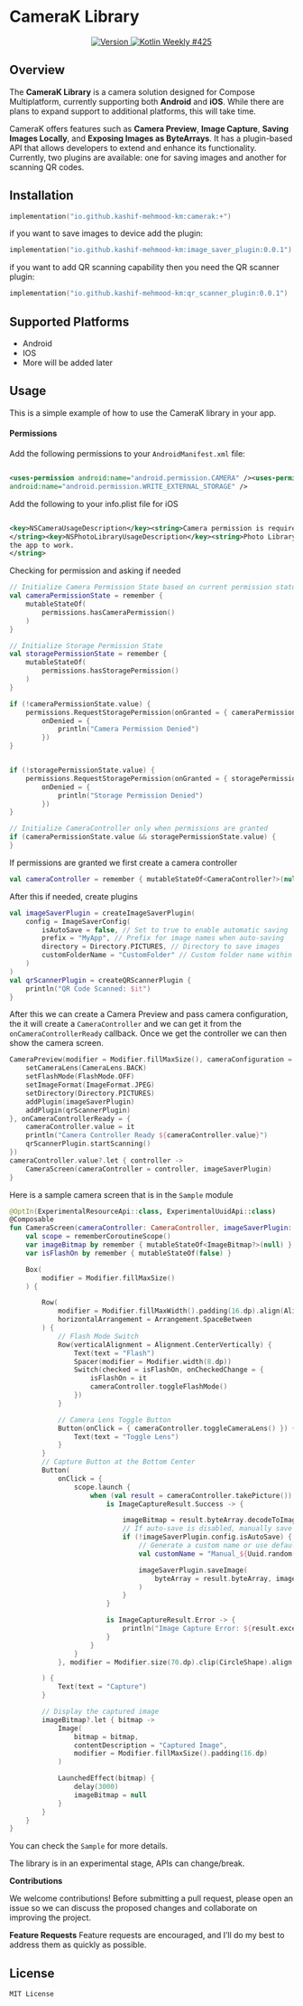 # CameraK Library

<p align="center">
  <a href="https://github.com/Kashif-E/CameraK/releases/tag/0.0.5">
    <img src="https://img.shields.io/github/v/release/kashif-e/camerak" alt="Version">
  </a>
  <a href="https://mailchi.mp/kotlinweekly/kotlin-weekly-425">
    <img src="https://img.shields.io/badge/Kotlin_Weekly-425-blue" alt="Kotlin Weekly #425">
  </a>
</p>

## Overview

The **CameraK Library** is a camera solution designed for Compose Multiplatform, currently
supporting both **Android** and **iOS**. While there are plans to expand support to additional
platforms, this will take time.

CameraK offers features such as **Camera Preview**, **Image Capture**, **Saving Images Locally**,
and **Exposing Images as ByteArrays**. It has a plugin-based API that allows developers to extend
and enhance its functionality. Currently, two plugins are available: one for saving images and
another for scanning QR codes.

## Installation

```Kotlin  
implementation("io.github.kashif-mehmood-km:camerak:+")  
```  

if you want to save images to device add the plugin:

```Kotlin
implementation("io.github.kashif-mehmood-km:image_saver_plugin:0.0.1")
````

if you want to add QR scanning capability then you need the QR scanner plugin:

```Kotlin
implementation("io.github.kashif-mehmood-km:qr_scanner_plugin:0.0.1")
```

## Supported Platforms

- Android
- IOS
- More will be added later

## Usage

This is a simple example of how to use the CameraK library in your app.

#### Permissions

Add the following permissions to your `AndroidManifest.xml` file:

```xml  

<uses-permission android:name="android.permission.CAMERA" /><uses-permission
android:name="android.permission.WRITE_EXTERNAL_STORAGE" />  
```  

Add the following to your info.plist file for iOS

```xml  

<key>NSCameraUsageDescription</key><string>Camera permission is required for the app to work.
</string><key>NSPhotoLibraryUsageDescription</key><string>Photo Library permission is required for
the app to work.
</string>  
```  

Checking for permission and asking if needed

```Kotlin
// Initialize Camera Permission State based on current permission status  
val cameraPermissionState = remember {
    mutableStateOf(
        permissions.hasCameraPermission()
    )
}

// Initialize Storage Permission State  
val storagePermissionState = remember {
    mutableStateOf(
        permissions.hasStoragePermission()
    )
}

if (!cameraPermissionState.value) {
    permissions.RequestStoragePermission(onGranted = { cameraPermissionState.value = true },
        onDenied = {
            println("Camera Permission Denied")
        })
}


if (!storagePermissionState.value) {
    permissions.RequestStoragePermission(onGranted = { storagePermissionState.value = true },
        onDenied = {
            println("Storage Permission Denied")
        })
}

// Initialize CameraController only when permissions are granted  
if (cameraPermissionState.value && storagePermissionState.value) {
}

```

If permissions are granted we first create a camera controller

```Kotlin
val cameraController = remember { mutableStateOf<CameraController?>(null) }
```

After this if needed, create plugins

```Kotlin
val imageSaverPlugin = createImageSaverPlugin(
    config = ImageSaverConfig(
        isAutoSave = false, // Set to true to enable automatic saving  
        prefix = "MyApp", // Prefix for image names when auto-saving  
        directory = Directory.PICTURES, // Directory to save images  
        customFolderName = "CustomFolder" // Custom folder name within the directory, only works on android for now  
    )
)
val qrScannerPlugin = createQRScannerPlugin {
    println("QR Code Scanned: $it")
}
```

After this we can create a Camera Preview and pass camera configuration, the it will create a
`CameraController` and we can get it from the `onCameraControllerReady` callback. Once we get the
controller we can then show the camera screen.

```Kotlin
CameraPreview(modifier = Modifier.fillMaxSize(), cameraConfiguration = {
    setCameraLens(CameraLens.BACK)
    setFlashMode(FlashMode.OFF)
    setImageFormat(ImageFormat.JPEG)
    setDirectory(Directory.PICTURES)
    addPlugin(imageSaverPlugin)
    addPlugin(qrScannerPlugin)
}, onCameraControllerReady = {
    cameraController.value = it
    println("Camera Controller Ready ${cameraController.value}")
    qrScannerPlugin.startScanning()
})
cameraController.value?.let { controller ->
    CameraScreen(cameraController = controller, imageSaverPlugin)
}
```

Here is a sample camera screen that is in the `Sample` module

```Kotlin
@OptIn(ExperimentalResourceApi::class, ExperimentalUuidApi::class)
@Composable
fun CameraScreen(cameraController: CameraController, imageSaverPlugin: ImageSaverPlugin) {
    val scope = rememberCoroutineScope()
    var imageBitmap by remember { mutableStateOf<ImageBitmap?>(null) }
    var isFlashOn by remember { mutableStateOf(false) }

    Box(
        modifier = Modifier.fillMaxSize()
    ) {

        Row(
            modifier = Modifier.fillMaxWidth().padding(16.dp).align(Alignment.TopStart),
            horizontalArrangement = Arrangement.SpaceBetween
        ) {
            // Flash Mode Switch  
            Row(verticalAlignment = Alignment.CenterVertically) {
                Text(text = "Flash")
                Spacer(modifier = Modifier.width(8.dp))
                Switch(checked = isFlashOn, onCheckedChange = {
                    isFlashOn = it
                    cameraController.toggleFlashMode()
                })
            }

            // Camera Lens Toggle Button  
            Button(onClick = { cameraController.toggleCameraLens() }) {
                Text(text = "Toggle Lens")
            }
        }
        // Capture Button at the Bottom Center  
        Button(
            onClick = {
                scope.launch {
                    when (val result = cameraController.takePicture()) {
                        is ImageCaptureResult.Success -> {

                            imageBitmap = result.byteArray.decodeToImageBitmap()
                            // If auto-save is disabled, manually save the image  
                            if (!imageSaverPlugin.config.isAutoSave) {
                                // Generate a custom name or use default  
                                val customName = "Manual_${Uuid.random().toHexString()}"

                                imageSaverPlugin.saveImage(
                                    byteArray = result.byteArray, imageName = customName
                                )
                            }
                        }

                        is ImageCaptureResult.Error -> {
                            println("Image Capture Error: ${result.exception.message}")
                        }
                    }
                }
            }, modifier = Modifier.size(70.dp).clip(CircleShape).align(Alignment.BottomCenter)

        ) {
            Text(text = "Capture")
        }

        // Display the captured image  
        imageBitmap?.let { bitmap ->
            Image(
                bitmap = bitmap,
                contentDescription = "Captured Image",
                modifier = Modifier.fillMaxSize().padding(16.dp)
            )

            LaunchedEffect(bitmap) {
                delay(3000)
                imageBitmap = null
            }
        }
    }
}
```

You can check the `Sample` for more details.

The library is in an experimental stage, APIs can change/break.

**Contributions**

We welcome contributions! Before submitting a pull request, please open an issue so we can discuss
the proposed changes and collaborate on improving the project.

**Feature Requests**
Feature requests are encouraged, and I’ll do my best to address them as quickly as possible.

## License

```  
MIT License  
```
